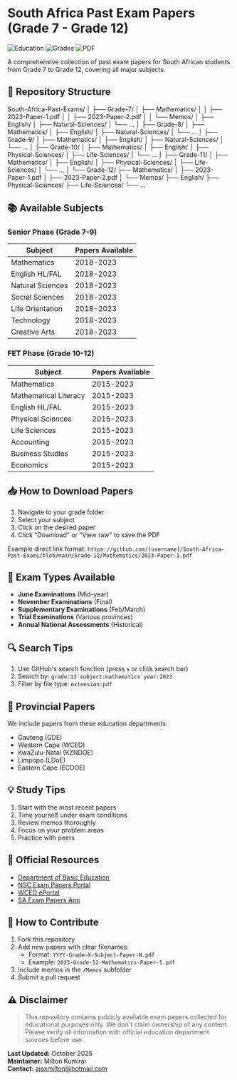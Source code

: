 # South Africa Past Exam Papers (Grade 7 - Grade 12)

![Education](https://img.shields.io/badge/Education-South%20Africa-blue) 
![Grades](https://img.shields.io/badge/Grades-7%E2%80%9312-brightgreen) 
![PDF](https://img.shields.io/badge/Format-PDF-orange)

A comprehensive collection of past exam papers for South African students from Grade 7 to Grade 12, covering all major subjects.

## 📂 Repository Structure
South-Africa-Past-Exams/
│
├── Grade-7/
│ ├── Mathematics/
│ │ ├── 2023-Paper-1.pdf
│ │ ├── 2023-Paper-2.pdf
│ │ └── Memos/
│ ├── English/
│ ├── Natural-Sciences/
│ └── ...
│
├── Grade-8/
│ ├── Mathematics/
│ ├── English/
│ ├── Natural-Sciences/
│ └── ...
│
├── Grade-9/
│ ├── Mathematics/
│ ├── English/
│ ├── Natural-Sciences/
│ └── ...
│
├── Grade-10/
│ ├── Mathematics/
│ ├── English/
│ ├── Physical-Sciences/
│ ├── Life-Sciences/
│ └── ...
│
├── Grade-11/
│ ├── Mathematics/
│ ├── English/
│ ├── Physical-Sciences/
│ ├── Life-Sciences/
│ └── ...
│
└── Grade-12/
├── Mathematics/
│ ├── 2023-Paper-1.pdf
│ ├── 2023-Paper-2.pdf
│ └── Memos/
├── English/
├── Physical-Sciences/
├── Life-Sciences/
└── ...


## 📚 Available Subjects

### Senior Phase (Grade 7-9)
| Subject | Papers Available |
|---------|-----------------|
| Mathematics | 2018-2023 |
| English HL/FAL | 2018-2023 |
| Natural Sciences | 2018-2023 |
| Social Sciences | 2018-2023 |
| Life Orientation | 2018-2023 |
| Technology | 2018-2023 |
| Creative Arts | 2018-2023 |

### FET Phase (Grade 10-12)
| Subject | Papers Available |
|---------|-----------------|
| Mathematics | 2015-2023 |
| Mathematical Literacy | 2015-2023 |
| English HL/FAL | 2015-2023 |
| Physical Sciences | 2015-2023 |
| Life Sciences | 2015-2023 |
| Accounting | 2015-2023 |
| Business Studies | 2015-2023 |
| Economics | 2015-2023 |

## 📥 How to Download Papers

1. Navigate to your grade folder
2. Select your subject
3. Click on the desired paper
4. Click "Download" or "View raw" to save the PDF

Example direct link format:
`https://github.com/[username]/South-Africa-Past-Exams/blob/main/Grade-12/Mathematics/2023-Paper-1.pdf`

## 📅 Exam Types Available

- **June Examinations** (Mid-year)
- **November Examinations** (Final)
- **Supplementary Examinations** (Feb/March)
- **Trial Examinations** (Various provinces)
- **Annual National Assessments** (Historical)

## 🔍 Search Tips

1. Use GitHub's search function (press `s` or click search bar)
2. Search by: `grade:12 subject:mathematics year:2023`
3. Filter by file type: `extension:pdf`

## 🏫 Provincial Papers

We include papers from these education departments:

- Gauteng (GDE)
- Western Cape (WCED)
- KwaZulu-Natal (KZNDOE)
- Limpopo (LDoE)
- Eastern Cape (ECDOE)

## 💡 Study Tips

1. Start with the most recent papers
2. Time yourself under exam conditions
3. Review memos thoroughly
4. Focus on your problem areas
5. Practice with peers

## 🔗 Official Resources

- [Department of Basic Education](https://www.education.gov.za)
- [NSC Exam Papers Portal](https://www.education.gov.za/Curriculum/NationalSeniorCertificate(NSC)Examinations.aspx)
- [WCED ePortal](https://wcedeportal.co.za/)
- [SA Exam Papers App](https://www.saexampapers.co.za)

## 🤝 How to Contribute

1. Fork this repository
2. Add new papers with clear filenames:
   - Format: `YYYY-Grade-X-Subject-Paper-N.pdf`
   - Example: `2023-Grade-12-Mathematics-Paper-1.pdf`
3. Include memos in the `/Memos` subfolder
4. Submit a pull request

## ⚠️ Disclaimer

> This repository contains publicly available exam papers collected for educational purposes only. We don't claim ownership of any content. Please verify all information with official education department sources before use.


**Last Updated:** October 2025  
**Maintainer:** Milton Kumirai  
**Contact:** ajaxmilton@hotmail.com